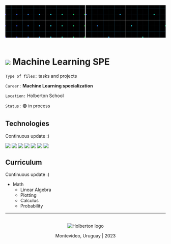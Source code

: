 <div align="center">
    <img src="./readme-images/banner2.png"></img>
</div>

<br>

# <img src="https://holberton.anahuac.mx/wp-content/uploads/ddd-1024x1024.png" width= 4%> **Machine Learning SPE**

`Type of files:` tasks and projects

`Career:` **Machine Learning specialization**

`Location:` Holberton School

`Status:` 🟢 in process

## Technologies
Continuous update :)

<a href="https://www.python.org/"><img src="https://i.pinimg.com/originals/95/91/ed/9591ed82caa8d20c30db96cb7298d3a9.png" width=4%></img></a>
<img src="https://upload.wikimedia.org/wikipedia/commons/8/89/HD_transparent_picture.png" width=1%></img>
<a href="https://numpy.org/"><img src="https://seeklogo.com/images/N/numpy-logo-479C24EC79-seeklogo.com.png" width=4%></img></a>
<img src="https://upload.wikimedia.org/wikipedia/commons/8/89/HD_transparent_picture.png" width=1%></img>
<a href="https://matplotlib.org/"><img src="https://upload.wikimedia.org/wikipedia/commons/thumb/0/01/Created_with_Matplotlib-logo.svg/2048px-Created_with_Matplotlib-logo.svg.png" width=4%></img></a>
<img src="https://upload.wikimedia.org/wikipedia/commons/8/89/HD_transparent_picture.png" width=1%></img>
<a href="https://jupyter.org/"><img src="https://upload.wikimedia.org/wikipedia/commons/thumb/3/38/Jupyter_logo.svg/1200px-Jupyter_logo.svg.png" width=4%></img></a>

## Curriculum
Continuous update :)
- Math
    - Linear Algebra
    - Plotting
    - Calculus
    - Probability

<hr><br>
<div align="center">
    <img src="https://apply.holbertonschool.com/holberton-logo.png" alt="Holberton logo" width=15%></img>
</div>

<p align="center">Montevideo, Uruguay | 2023</p>
